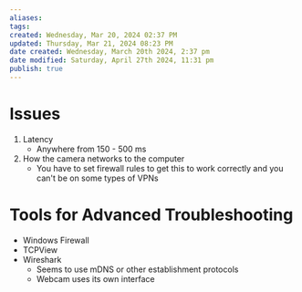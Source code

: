 ```yaml
---
aliases: 
tags: 
created: Wednesday, Mar 20, 2024 02:37 PM
updated: Thursday, Mar 21, 2024 08:23 PM
date created: Wednesday, March 20th 2024, 2:37 pm
date modified: Saturday, April 27th 2024, 11:31 pm
publish: true
---
```


# Issues
1. Latency
	- Anywhere from 150 - 500 ms
2. How the camera networks to the computer
	- You have to set firewall rules to get this to work correctly and you can't be on some types of VPNs
# Tools for Advanced Troubleshooting
- Windows Firewall
- TCPView
- Wireshark
	- Seems to use mDNS or other establishment protocols
	- Webcam uses its own interface 
